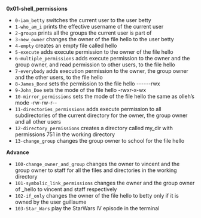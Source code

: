 **0x01-shell_permissions**
- `0-iam_betty`  switches the current user to the user betty
- `1-who_am_i` prints the effective username of the current user
- `2-groups` prints all the groups the current user is part of
- `3-new_owner` changes the owner of the file hello to the user betty
- `4-empty` creates an empty file called hello
- `5-execute` adds execute permission to the owner of the file hello
- `6-multiple_permissions` adds execute permission to the owner and the group owner, and read permission to other users, to the file hello
- `7-everybody` adds execution permission to the owner, the group owner and the other users, to the file hello
- `8-James_Bond` sets the permission to the file hello ------rwx
- `9-John_Doe` sets the mode of the file hello -rwxr-x-wx
- `10-mirror_permissions` sets the mode of the file hello the same as olleh’s mode -rw-rw-r--
- `11-directories_permissions` adds execute permission to all subdirectories of the current directory for the owner, the group owner and all other users
- `12-directory_permissions` creates a directory called my_dir with permissions 751 in the working directory
- `13-change_group` changes the group owner to school for the file hello

**Advance**
- `100-change_owner_and_group` changes the owner to vincent and the group owner to staff for all the files and directories in the working directory
- `101-symbolic_link_permissions` changes the owner and the group owner of _hello to vincent and staff respectively
- `102-if_only` changes the owner of the file hello to betty only if it is owned by the user guillaume
- `103-Star_Wars` play the StarWars IV episode in the terminal
